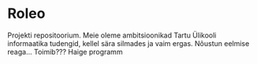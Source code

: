 Roleo
=====

Projekti repositoorium.
Meie oleme ambitsioonikad Tartu Ülikooli informaatika tudengid, kellel sära silmades ja vaim ergas.
Nõustun eelmise reaga...
Toimib???
Haige programm
